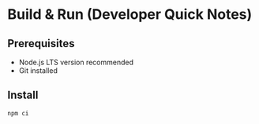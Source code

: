 # Build & Run (Developer Quick Notes)

## Prerequisites
- Node.js LTS version recommended
- Git installed

## Install
```bash
npm ci


